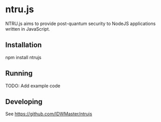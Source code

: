 

# ntru.js

NTRU.js aims to provide post-quantum security to NodeJS applications written in JavaScript.

## Installation
npm install ntrujs

## Running

TODO: Add example code


## Developing
See https://github.com/IDWMaster/ntrujs




